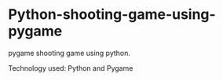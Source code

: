# Python-shooting-game-using-pygame

pygame shooting game using python.

Technology used: Python and Pygame
